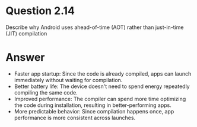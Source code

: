 # Question 2.14 #

Describe why Android uses ahead-of-time (AOT) rather than just-in-time
(JIT) compilation

# Answer #

- Faster app startup: Since the code is already compiled, apps can launch immediately without waiting for compilation.
- Better battery life: The device doesn't need to spend energy repeatedly compiling the same code.
- Improved performance: The compiler can spend more time optimizing the code during installation, resulting in better-performing apps.
- More predictable behavior: Since compilation happens once, app performance is more consistent across launches.